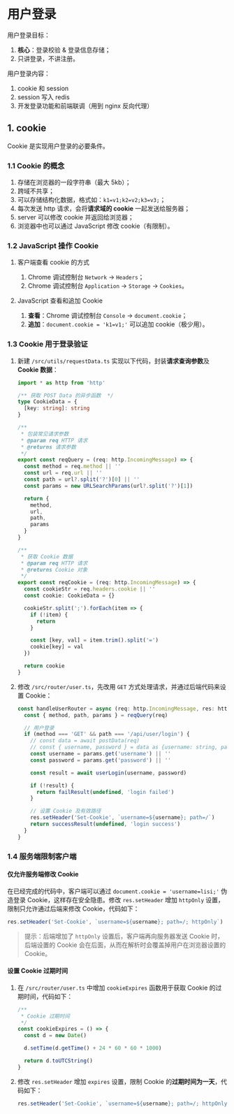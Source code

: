 # 用户登录

用户登录目标：

1. **核心**：登录校验 & 登录信息存储；
2. 只讲登录，不讲注册。

用户登录内容：

1. cookie 和 session
2. session 写入 redis
3. 开发登录功能和前端联调（用到 nginx 反向代理）

## 1. cookie

Cookie 是实现用户登录的必要条件。

### 1.1 Cookie 的概念

1. 存储在浏览器的一段字符串（最大 5kb）；
2. 跨域不共享；
3. 可以存储结构化数据，格式如：`k1=v1;k2=v2;k3=v3;`；
4. 每次发送 http 请求，会将**请求域的 cookie** 一起发送给服务器；
5. server 可以修改 cookie 并返回给浏览器；
6. 浏览器中也可以通过 JavaScript 修改 cookie（有限制）。

### 1.2 JavaScript 操作 Cookie

1. 客户端查看 cookie 的方式

   1. Chrome 调试控制台 `Network` -> `Headers`；
   2. Chrome 调试控制台 `Application` -> `Storage` -> `Cookies`。

2. JavaScript 查看和追加 Cookie

   1. **查看**：Chrome 调试控制台 `Console` -> `document.cookie`；
   2. **追加**：`document.cookie = 'k1=v1;'` 可以追加 cookie（极少用）。

### 1.3 Cookie 用于登录验证

1. 新建 `/src/utils/requestData.ts` 实现以下代码，封装**请求查询参数**及 **Cookie 数据**：

   ```ts
   import * as http from 'http'

   /** 获取 POST Data 的异步函数  */
   type CookieData = {
     [key: string]: string
   }

   /**
    * 包装常见请求参数
    * @param req HTTP 请求
    * @returns 请求参数
    */
   export const reqQuery = (req: http.IncomingMessage) => {
     const method = req.method || ''
     const url = req.url || ''
     const path = url?.split('?')[0] || ''
     const params = new URLSearchParams(url?.split('?')[1])

     return {
       method,
       url,
       path,
       params
     }
   }

   /**
    * 获取 Cookie 数据
    * @param req HTTP 请求
    * @returns Cookie 对象
    */
   export const reqCookie = (req: http.IncomingMessage) => {
     const cookieStr = req.headers.cookie || ''
     const cookie: CookieData = {}

     cookieStr.split(';').forEach(item => {
       if (!item) {
         return
       }

       const [key, val] = item.trim().split('=')
       cookie[key] = val
     })

     return cookie
   }
   ```

2. 修改 `/src/router/user.ts`，先改用 `GET` 方式处理请求，并通过后端代码来设置 Cookie：

   ```ts
   const handleUserRouter = async (req: http.IncomingMessage, res: http.ServerResponse) => {
     const { method, path, params } = reqQuery(req)

     // 用户登录
     if (method === 'GET' && path === '/api/user/login') {
       // const data = await postData(req)
       // const { username, password } = data as {username: string, password: string}
       const username = params.get('username') || ''
       const password = params.get('password') || ''

       const result = await userLogin(username, password)

       if (!result) {
         return failResult(undefined, 'login failed')
       }

       // 设置 Cookie 及有效路径
       res.setHeader('Set-Cookie', `username=${username}; path=/`)
       return successResult(undefined, 'login success')
     }
   }
   ```

### 1.4 服务端限制客户端

#### 仅允许服务端修改 Cookie

在已经完成的代码中，客户端可以通过 `document.cookie = 'username=lisi;'` 伪造登录 Cookie，这样存在安全隐患。修改 `res.setHeader` 增加 `httpOnly` 设置，限制只允许通过后端来修改 Cookie，代码如下：

```ts
res.setHeader('Set-Cookie', `username=${username}; path=/; httpOnly`)
```

> 提示：后端增加了 `httpOnly` 设置后，客户端再向服务器发送 Cookie 时，后端设置的 Cookie 会在后面，从而在解析时会覆盖掉用户在浏览器设置的 Cookie。

#### 设置 Cookie 过期时间

1. 在 `/src/router/user.ts` 中增加 `cookieExpires` 函数用于获取 Cookie 的过期时间，代码如下：

   ```ts
   /**
    * Cookie 过期时间
    */
   const cookieExpires = () => {
     const d = new Date()

     d.setTime(d.getTime() + 24 * 60 * 60 * 1000)

     return d.toUTCString()
   }
   ```

2. 修改 `res.setHeader` 增加 `expires` 设置，限制 Cookie 的**过期时间为一天**，代码如下：

   ```ts
   res.setHeader('Set-Cookie', `username=${username}; path=/; httpOnly; expires=${cookieExpires()}`)
   ```
